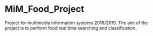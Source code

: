 # MiM_Food_Project

Project for multimedia information systems 2018/2019. The aim of the project is to perform food real time searching and classification. 
